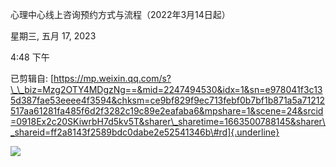 心理中心线上咨询预约方式与流程（2022年3月14日起）

星期三, 五月 17, 2023

4:48 下午

已剪辑自: [https://mp.weixin.qq.com/s?\_\_biz=Mzg2OTY4MDgzNg==&mid=2247494530&idx=1&sn=e978041f3c135d387fae53eeee4f3594&chksm=ce9bf829f9ec713febf0b7bf1b871a5a71212517aa61281fa485f6d2f3282c19c89e2eafaba6&mpshare=1&scene=24&srcid=0918Ex2c20SKiwrbH7d5kv5T&sharer\_sharetime=1663500788145&sharer\_shareid=ff2a8143f2589bdc0dabe2e52541346b\#rd]{.underline}

![](..\..\..\assets\013_心理中心线上咨询预约方式与流程（2022年3月14日起）_000.png)
